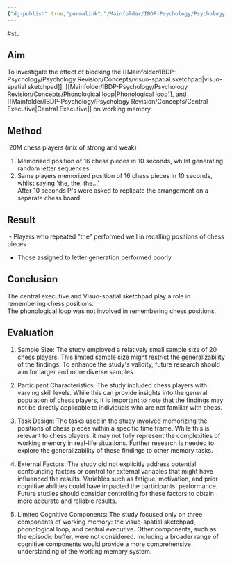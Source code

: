 ```yaml
---
{"dg-publish":true,"permalink":"/Mainfolder/IBDP-Psychology/Psychology Revision/Study/Robbins/"}
---
```


#stu 
## Aim 
To investigate the effect of blocking the [[Mainfolder/IBDP-Psychology/Psychology Revision/Concepts/visuo-spatial sketchpad\|visuo-spatial sketchpad]], [[Mainfolder/IBDP-Psychology/Psychology Revision/Concepts/Phonological loop\|Phonological loop]], and [[Mainfolder/IBDP-Psychology/Psychology Revision/Concepts/Central Executive\|Central Executive]] on working memory.

## Method 
 20M chess players (mix of strong and weak)  
1. Memorized position of 16 chess pieces in 10 seconds, whilst generating random letter sequences  
2. Same players memorized position of 16 chess pieces in 10 seconds, whilst saying 'the, the, the...'  
After 10 seconds P's were asked to replicate the arrangement on a separate chess board.

## Result
 - Players who repeated "the" performed well in recalling positions of chess pieces  
- Those assigned to letter generation performed poorly

## Conclusion
 The central executive and Visuo-spatial sketchpad play a role in remembering chess positions.  
 The phonological loop was not involved in remembering chess positions.

## Evaluation
1.  Sample Size: The study employed a relatively small sample size of 20 chess players. This limited sample size might restrict the generalizability of the findings. To enhance the study's validity, future research should aim for larger and more diverse samples.
    
2.  Participant Characteristics: The study included chess players with varying skill levels. While this can provide insights into the general population of chess players, it is important to note that the findings may not be directly applicable to individuals who are not familiar with chess.
    
3.  Task Design: The tasks used in the study involved memorizing the positions of chess pieces within a specific time frame. While this is relevant to chess players, it may not fully represent the complexities of working memory in real-life situations. Further research is needed to explore the generalizability of these findings to other memory tasks.
    
4.  External Factors: The study did not explicitly address potential confounding factors or control for external variables that might have influenced the results. Variables such as fatigue, motivation, and prior cognitive abilities could have impacted the participants' performance. Future studies should consider controlling for these factors to obtain more accurate and reliable results.
    
5.  Limited Cognitive Components: The study focused only on three components of working memory: the visuo-spatial sketchpad, phonological loop, and central executive. Other components, such as the episodic buffer, were not considered. Including a broader range of cognitive components would provide a more comprehensive understanding of the working memory system.